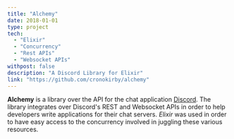 ```yaml
---
title: "Alchemy"
date: 2018-01-01
type: project
tech:
  - "Elixir"
  - "Concurrency"
  - "Rest APIs"
  - "Websocket APIs"
withpost: false
description: "A Discord Library for Elixir"
link: "https://github.com/cronokirby/alchemy"
---
```


**Alchemy** is a library over the API for the chat application
[Discord](http://discordapp.com/). The library integrates over Discord's REST
and Websocket APIs in order to help developers write applications for their chat
servers. *Elixir* was used in order to have easy access to the concurrency involved
in juggling these various resources.
<!--more-->